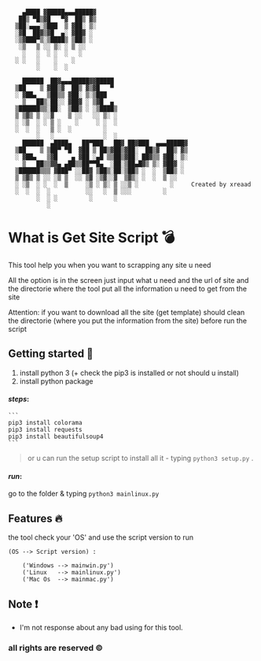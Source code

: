 

```
    ▄████ ▓█████▄▄▄█████▓                          
   ██▒ ▀█▒▓█   ▀▓  ██▒ ▓▒                         
  ▒██░▄▄▄░▒███  ▒ ▓██░ ▒░                          
  ░▓█  ██▓▒▓█  ▄░ ▓██▓ ░                           
  ░▒▓███▀▒░▒████▒ ▒██▒ ░                           
   ░▒   ▒ ░░ ▒░ ░ ▒ ░░                             
    ░   ░  ░ ░  ░   ░                              
  ░ ░   ░    ░    ░                                
        ░    ░  ░                                 
                                                   
    ██████  ██▓▄▄▄█████▓▓█████                     
  ▒██    ▒ ▓██▒▓  ██▒ ▓▒▓█   ▀                     
  ░ ▓██▄   ▒██▒▒ ▓██░ ▒░▒███                      
    ▒   ██▒░██░░ ▓██▓ ░ ▒▓█  ▄                     
  ▒██████▒▒░██░  ▒██▒ ░ ░▒████▒                    
  ▒ ▒▓▒ ▒ ░░▓    ▒ ░░   ░░ ▒░ ░                    
  ░ ░▒  ░ ░ ▒ ░    ░     ░ ░  ░                    
  ░  ░  ░   ▒ ░  ░         ░                      
        ░   ░              ░  ░                    
    ██████  ▄████▄   ██▀███   ██▓ ██▓███  ▄▄▄█████▓
  ▒██    ▒ ▒██▀ ▀█  ▓██ ▒ ██▒▓██▒▓██░  ██▒▓  ██▒ ▓▒
  ░ ▓██▄   ▒▓█    ▄ ▓██ ░▄█ ▒▒██▒▓██░ ██▓▒▒ ▓██░ ▒░
    ▒   ██▒▒▓▓▄ ▄██▒▒██▀▀█▄  ░██░▒██▄█▓▒ ▒░ ▓██▓ ░ 
  ▒██████▒▒▒ ▓███▀ ░░██▓ ▒██▒░██░▒██▒ ░  ░  ▒██▒ ░ 
  ▒ ▒▓▒ ▒ ░░ ░▒ ▒  ░░ ▒▓ ░▒▓░░▓  ▒▓▒░ ░  ░  ▒ ░░   
  ░ ░▒  ░ ░  ░  ▒     ░▒ ░ ▒░ ▒ ░░▒ ░         ░     Created by xreaad
  ░  ░  ░  ░          ░░   ░  ▒ ░░░         ░      
        ░  ░ ░         ░      ░                    
           ░                                       
```

# What is Get Site Script :bomb:
This tool help you when you want to scrapping any site u need

All the option is in the screen just input what u need and the url of site and the
directorie where the tool put all the information u need to get from the site

Attention:
if you want to download all the site (get template) should clean the directorie (where you put the information from the site) before
run the script

## Getting started :mag_right:
1. install python 3 (+ check the pip3 is installed or not should u install)
2. install python package
#### _steps_:
	```
	pip3 install colorama
	pip3 install requests
	pip3 install beautifulsoup4
	```
> or u can run the setup script to install all it - typing `python3 setup.py` .
#### _run_:
go to the folder & typing `python3 mainlinux.py`

## Features :fire:

the tool check your 'OS' and use the script version to run

```
(OS --> Script version) :

	('Windows --> mainwin.py')
	('Linux   --> mainlinux.py')
	('Mac Os  --> mainmac.py') 
```


## Note :exclamation:
- I'm not response about any bad using for this tool.



### all rights are reserved ©
